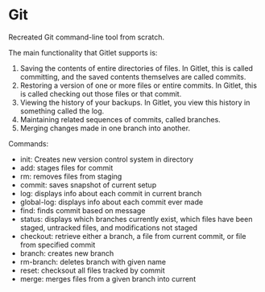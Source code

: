 # Git
Recreated Git command-line tool from scratch.

The main functionality that Gitlet supports is:

  1) Saving the contents of entire directories of files. In Gitlet, this is called committing, and the saved contents themselves are called commits.
  2) Restoring a version of one or more files or entire commits. In Gitlet, this is called checking out those files or that commit.
  3) Viewing the history of your backups. In Gitlet, you view this history in something called the log.
  4) Maintaining related sequences of commits, called branches.
  5) Merging changes made in one branch into another.
  
 
 
Commands:
  - init: Creates new version control system in directory
  - add: stages files for commit
  - rm: removes files from staging
  - commit: saves snapshot of current setup
  - log: displays info about each commit in current branch
  - global-log: displays info about each commit ever made
  - find: finds commit based on message
  - status: displays which branches currently exist, which files have been staged, untracked files, and modifications not staged
  - checkout: retrieve either a branch, a file from current commit, or file from specified commit
  - branch: creates new branch
  - rm-branch: deletes branch with given name
  - reset: checksout all files tracked by commit
  - merge: merges files from a given branch into current
 

